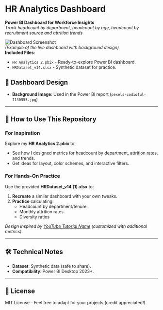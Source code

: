 # HR Analytics Dashboard 
**Power BI Dashboard for Workforce Insights**  
*Track headcount by department, headcount by age, headcount by recruitment source and attrition trends*  

![Dashboard Screenshot](screenshot.png)  
*(Example of the live dashboard with background design)*  
**Included Files**:  
- `HR Analytics 2.pbix` - Ready-to-explore Power BI dashboard.  
- `HRDataset_v14.xlsx` - Synthetic dataset for practice.
  
## 🎨 **Dashboard Design**  
- **Background Image**: Used in the Power BI report (`pexels-codioful-7130555.jpg`)


---

## 📂 How to Use This Repository  

### For Inspiration  
Explore my **HR Analytics 2.pbix** to:  
- See how I designed metrics for headcount by department, attrition rates, and trends.  
- Get ideas for layout, color schemes, and interactive filters.  

### For Hands-On Practice  
Use the provided **HRDataset_v14 (1).xlsx** to:  
1. **Recreate** a similar dashboard with your own tweaks.  
2. **Practice** calculating:  
   - Headcount by department/tenure  
   - Monthly attrition rates  
   - Diversity ratios  

*Design inspired by [YouTube Tutorial Name](https://youtube.com/...) (customized with additional metrics).*  

---

## 🛠️ Technical Notes  
- **Dataset**: Synthetic data (safe to share).  
- **Compatibility**: Power BI Desktop 2023+.  

---

## 📜 License  
MIT License - Feel free to adapt for your projects (credit appreciated!).  
